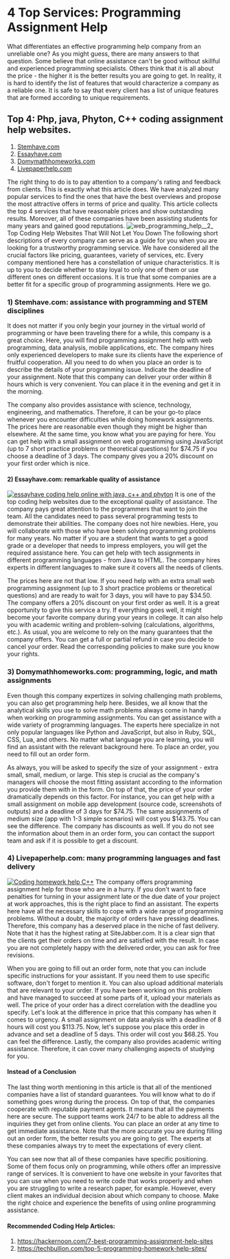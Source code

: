 # 4 Top Services: Programming Assignment Help
What differentiates an effective programming help company from an unreliable one? As you might guess, there are many answers to that question. Some believe that online assistance can't be good without skillful and experienced programming specialists. Others think that it is all about the price - the higher it is the better results you are going to get. In reality, it is hard to identify the list of features that would characterize a company as a reliable one. It is safe to say that every client has a list of unique features that are formed according to unique requirements.

## Top 4: Php, java, Phyton, C++ coding assignment help websites.
1. [Stemhave.com](https://stemhave.com/programming-help.html) 
2. [Essayhave.com](https://www.essayhave.com/order-now.html?orderServiceTypeId=46&topcatId=82&utm_source=News&utm_medium=button&utm_campaign=programming)
3. [Domymathhomeworks.com](https://domymathhomeworks.com/programming/)
4. [Livepaperhelp.com](https://www.livepaperhelp.com/order.html?orderServiceTypeId=46&topcatId=82&utm_source=News&utm_medium=button&utm_campaign=programming)



The right thing to do is to pay attention to a company's rating and feedback from clients. This is exactly what this article does. We have analyzed many popular services to find the ones that have the best overviews and propose the most attractive offers in terms of price and quality. This article collects the top 4 services that have reasonable prices and show outstanding results. Moreover, all of these companies have been assisting students for many years and gained good reputations.
![web_programming_help__2_](/uploads/9d2368013b4180f8cc45c745064927de/web_programming_help__2_.png)
Top Coding Help Websites That Will Not Let You Down
The following short descriptions of every company can serve as a guide for you when you are looking for a trustworthy programming service. We have considered all the crucial factors like pricing, guarantees, variety of services, etc. Every company mentioned here has a constellation of unique characteristics. It is up to you to decide whether to stay loyal to only one of them or use different ones on different occasions. It is true that some companies are a better fit for a specific group of programming assignments. Here we go.

### 1) Stemhave.com: assistance with programming and STEM disciplines
It does not matter if you only begin your journey in the virtual world of programming or have been traveling there for a while, this company is a great choice. Here, you will find programming assignment help with web programming, data analysis, mobile applications, etc. The company hires only experienced developers to make sure its clients have the experience of fruitful cooperation. All you need to do when you place an order is to describe the details of your programming issue. Indicate the deadline of your assignment. Note that this company can deliver your order within 8 hours which is very convenient. You can place it in the evening and get it in the morning.

The company also provides assistance with science, technology, engineering, and mathematics. Therefore, it can be your go-to place whenever you encounter difficulties while doing homework assignments. The prices here are reasonable even though they might be higher than elsewhere. At the same time, you know what you are paying for here. You can get help with a small assignment on web programming using JavaScript (up to 7 short practice problems or theoretical questions) for $74.75 if you choose a deadline of 3 days. The company gives you a 20% discount on your first order which is nice.

#### 2) Essayhave.com: remarkable quality of assistance
[![essayhave coding help online with java, c++ and phyton](/uploads/f489ae49b462a017ead59f363e6589a3/essayhave.png)](https://www.essayhave.com/order-now.html?orderServiceTypeId=46&topcatId=82&utm_source=News&utm_medium=button&utm_campaign=programming)
It is one of the top coding help websites due to the exceptional quality of assistance. The company pays great attention to the programmers that want to join the team. All the candidates need to pass several programming tests to demonstrate their abilities. The company does not hire newbies. Here, you will collaborate with those who have been solving programming problems for many years. No matter if you are a student that wants to get a good grade or a developer that needs to impress employers, you will get the required assistance here. You can get help with tech assignments in different programming languages - from Java to HTML. The company hires experts in different languages to make sure it covers all the needs of clients.

The prices here are not that low. If you need help with an extra small web programming assignment (up to 3 short practice problems or theoretical questions) and are ready to wait for 3 days, you will have to pay $34.50. The company offers a 20% discount on your first order as well. It is a great opportunity to give this service a try. If everything goes well, it might become your favorite company during your years in college. It can also help you with academic writing and problem-solving (calculations, algorithms, etc.). As usual, you are welcome to rely on the many guarantees that the company offers. You can get a full or partial refund in case you decide to cancel your order. Read the corresponding policies to make sure you know your rights.

### 3) Domymathhomeworks.com: programming, logic, and math assignments
Even though this company expertizes in solving challenging math problems, you can also get programming help here. Besides, we all know that the analytical skills you use to solve math problems always come in handy when working on programming assignments. You can get assistance with a wide variety of programming languages. The experts here specialize in not only popular languages like Python and JavaScript, but also in Ruby, SQL, CSS, Lua, and others. No matter what language you are learning, you will find an assistant with the relevant background here. To place an order, you need to fill out an order form.

As always, you will be asked to specify the size of your assignment - extra small, small, medium, or large. This step is crucial as the company's managers will choose the most fitting assistant according to the information you provide them with in the form. On top of that, the price of your order dramatically depends on this factor. For instance, you can get help with a small assignment on mobile app development (source code, screenshots of outputs) and a deadline of 3 days for $74.75. The same assignments of medium size (app with 1-3 simple scenarios) will cost you $143.75. You can see the difference. The company has discounts as well. If you do not see the information about them in an order form, you can contact the support team and ask if it is possible to get a discount.

### 4) Livepaperhelp.com: many programming languages and fast delivery
[![Coding homework help C++](/uploads/6a9f1dc9c0bdd3e8544477f23a7afa2b/livepaperhelp.png)](https://www.livepaperhelp.com/order.html?orderServiceTypeId=46&topcatId=82&utm_source=News&utm_medium=button&utm_campaign=programming)
The company offers programming assignment help for those who are in a hurry. If you don't want to face penalties for turning in your assignment late or the due date of your project at work approaches, this is the right place to find an assistant. The experts here have all the necessary skills to cope with a wide range of programming problems. Without a doubt, the majority of orders have pressing deadlines. Therefore, this company has a deserved place in the niche of fast delivery. Note that it has the highest rating at SiteJabber.com. It is a clear sign that the clients get their orders on time and are satisfied with the result. In case you are not completely happy with the delivered order, you can ask for free revisions.

When you are going to fill out an order form, note that you can include specific instructions for your assistant. If you need them to use specific software, don't forget to mention it. You can also upload additional materials that are relevant to your order. If you have been working on this problem and have managed to succeed at some parts of it, upload your materials as well. The price of your order has a direct correlation with the deadline you specify. Let's look at the difference in price that this company has when it comes to urgency. A small assignment on data analysis with a deadline of 8 hours will cost you $113.75. Now, let's suppose you place this order in advance and set a deadline of 5 days. This order will cost you $68.25. You can feel the difference. Lastly, the company also provides academic writing assistance. Therefore, it can cover many challenging aspects of studying for you.

#### Instead of a Conclusion
The last thing worth mentioning in this article is that all of the mentioned companies have a list of standard guarantees. You will know what to do if something goes wrong during the process. On top of that, the companies cooperate with reputable payment agents. It means that all the payments here are secure. The support teams work 24/7 to be able to address all the inquiries they get from online clients. You can place an order at any time to get immediate assistance. Note that the more accurate you are during filling out an order form, the better results you are going to get. The experts at these companies always try to meet the expectations of every client.


You can see now that all of these companies have specific positioning. Some of them focus only on programming, while others offer an impressive range of services. It is convenient to have one website in your favorites that you can use when you need to write code that works properly and when you are struggling to write a research paper, for example. However, every client makes an individual decision about which company to choose. Make the right choice and experience the benefits of using online programming assistance.

#### Recommended Coding Help Articles:
1. https://hackernoon.com/7-best-programming-assignment-help-sites
2. https://techbullion.com/top-5-programming-homework-help-sites/

    


